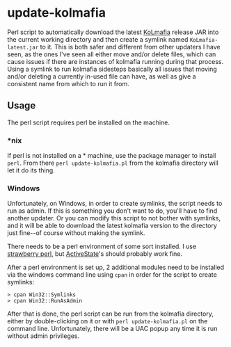 # update-kolmafia

Perl script to automatically download the latest [KoLmafia](https://github.com/kolmafia/kolmafia) release JAR into the current working directory and then create a symlink named `KoLmafia-latest.jar` to it. This is both safer and different from other updaters I have seen, as the ones I've seen all either move and/or delete files, which can cause issues if there are instances of kolmafia running during that process. Using a symlink to run kolmafia sidesteps basically all issues that moving and/or deleting a currently in-used file can have, as well as give a consistent name from which to run it from.

## Usage

The perl script requires perl be installed on the machine.

### &ast;nix

If perl is not installed on a &ast; machine, use the package manager to install `perl`. From there `perl update-kolmafia.pl` from the kolmafia directory will let it do its thing.

### Windows

Unfortunately, on Windows, in order to create symlinks, the script needs to run as admin. If this is something you don't want to do, you'll have to find another updater. Or you can modify this script to not bother with symlinks, and it will be able to download the latest kolmafia version to the directory just fine--of course without making the symlink.

There needs to be a perl environment of some sort installed. I use [strawberry perl](https://strawberryperl.com), but [ActiveState](https://www.activestate.com/products/perl/)'s should probably work fine.

After a perl environment is set up, 2 additional modules need to be installed via the windows command line using `cpan` in order for the script to create symlinks:

```
> cpan Win32::Symlinks
> cpan Win32::RunAsAdmin
```

After that is done, the perl script can be run from the kolmafia directory, either by double-clicking on it or with `perl update-kolmafia.pl` on the command line. Unfortunately, there will be a UAC popup any time it is run without admin privileges.

